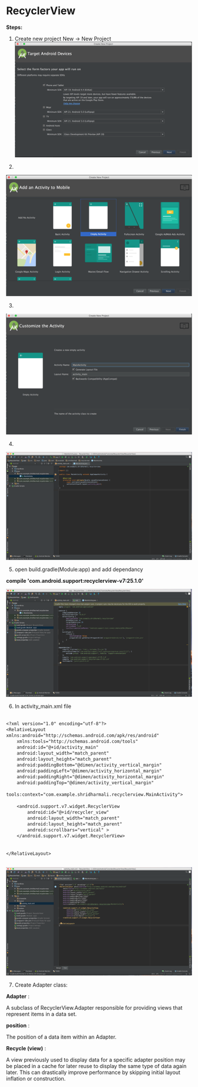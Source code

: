 # RecyclerView 

**Steps:**

1) Create new project New -> New Project
![](https://github.com/shridharmalimca/Android/blob/master/Tutorials/RecyclerView/Step1.png)

2) 
![](https://github.com/shridharmalimca/Android/blob/master/Tutorials/RecyclerView/Step2.png)

3) 
![](https://github.com/shridharmalimca/Android/blob/master/Tutorials/RecyclerView/Step3.png)

4) 
![](https://github.com/shridharmalimca/Android/blob/master/Tutorials/RecyclerView/Step4.png)

5) open build.gradle(Module:app) and add dependancy

**compile 'com.android.support:recyclerview-v7:25.1.0'** 

![](https://github.com/shridharmalimca/Android/blob/master/Tutorials/RecyclerView/Step5.png)

6) In activity_main.xml file 

```

<?xml version="1.0" encoding="utf-8"?>
<RelativeLayout xmlns:android="http://schemas.android.com/apk/res/android"
    xmlns:tools="http://schemas.android.com/tools"
    android:id="@+id/activity_main"
    android:layout_width="match_parent"
    android:layout_height="match_parent"
    android:paddingBottom="@dimen/activity_vertical_margin"
    android:paddingLeft="@dimen/activity_horizontal_margin"
    android:paddingRight="@dimen/activity_horizontal_margin"
    android:paddingTop="@dimen/activity_vertical_margin"
    tools:context="com.example.shridharmali.recyclerview.MainActivity">

    <android.support.v7.widget.RecyclerView
        android:id="@+id/recycler_view"
        android:layout_width="match_parent"
        android:layout_height="match_parent"
        android:scrollbars="vertical" >
    </android.support.v7.widget.RecyclerView>


</RelativeLayout>


```

![](https://github.com/shridharmalimca/Android/blob/master/Tutorials/RecyclerView/Step6.png)



7) Create Adapter class:

**Adapter** : 

A subclass of RecyclerView.Adapter responsible for providing views that represent items in a data set.
	
**position** :

The position of a data item within an Adapter.
	
**Recycle (view)** :

   A view previously used to display data for a specific adapter position may be placed in a cache for later reuse to display the same type of data again later. This can drastically improve performance by skipping initial layout inflation or construction.
   
   
	
